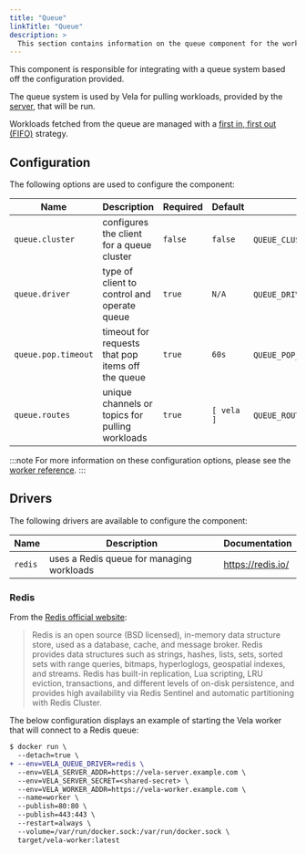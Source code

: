 ```yaml
---
title: "Queue"
linkTitle: "Queue"
description: >
  This section contains information on the queue component for the worker.
---
```


This component is responsible for integrating with a queue system based off the configuration provided.

The queue system is used by Vela for pulling workloads, provided by the [server](/docs/installation/server/), that will be run.

Workloads fetched from the queue are managed with a [first in, first out (FIFO)](https://en.wikipedia.org/wiki/FIFO_(computing_and_electronics)) strategy.

## Configuration

The following options are used to configure the component:

| Name                | Description                                       | Required | Default    | Environment Variables                           |
| ------------------- | ------------------------------------------------- | -------- | ---------- | ----------------------------------------------- |
| `queue.cluster`     | configures the client for a queue cluster         | `false`  | `false`    | `QUEUE_CLUSTER`\`VELA_QUEUE_CLUSTER`         |
| `queue.driver`      | type of client to control and operate queue       | `true`   | `N/A`      | `QUEUE_DRIVER`\`VELA_QUEUE_DRIVER`           |
| `queue.pop.timeout` | timeout for requests that pop items off the queue | `true`   | `60s`      | `QUEUE_POP_TIMEOUT`\`VELA_QUEUE_POP_TIMEOUT` |
| `queue.routes`      | unique channels or topics for pulling workloads   | `true`   | `[ vela ]` | `QUEUE_ROUTES`\`VELA_QUEUE_ROUTES`           |

:::note
For more information on these configuration options, please see the [worker reference](/docs/reference/installation/worker.md).
:::

## Drivers

The following drivers are available to configure the component:

| Name    | Description                               | Documentation     |
| ------- | ----------------------------------------- | ----------------- |
| `redis` | uses a Redis queue for managing workloads | https://redis.io/ |

### Redis

From the [Redis official website](https://redis.io/):

> Redis is an open source (BSD licensed), in-memory data structure store, used as a database, cache, and message broker. Redis provides data structures such as strings, hashes, lists, sets, sorted sets with range queries, bitmaps, hyperloglogs, geospatial indexes, and streams. Redis has built-in replication, Lua scripting, LRU eviction, transactions, and different levels of on-disk persistence, and provides high availability via Redis Sentinel and automatic partitioning with Redis Cluster.

The below configuration displays an example of starting the Vela worker that will connect to a Redis queue:

```diff
$ docker run \
  --detach=true \
+ --env=VELA_QUEUE_DRIVER=redis \
  --env=VELA_SERVER_ADDR=https://vela-server.example.com \
  --env=VELA_SERVER_SECRET=<shared-secret> \
  --env=VELA_WORKER_ADDR=https://vela-worker.example.com \
  --name=worker \
  --publish=80:80 \
  --publish=443:443 \
  --restart=always \
  --volume=/var/run/docker.sock:/var/run/docker.sock \
  target/vela-worker:latest
```